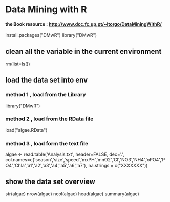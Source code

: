 # Data Mining with R
#### the Book resource : http://www.dcc.fc.up.pt/~ltorgo/DataMiningWithR/

  install.packages("DMwR")
  library("DMwR")

## clean all the variable in the current environment
  rm(list=ls())

## load the data set into env
### method 1 , load from the Library
  library("DMwR")
### method 2 , load from the RData file
  load("algae.RData")
### method 3 , load form the text file
  algae <- read.table('Analysis.txt', header=FALSE, dec='.', 
                      col.names=c('season','size','speed','mxPH','mnO2','Cl','NO3','NH4','oPO4','PO4','Chla','a1','a2','a3','a4','a5','a6','a7'),
                      na.strings = c("XXXXXXX"))

## show the data set overview
  str(algae)
  nrow(algae)
  ncol(algae)
  head(algae)
  summary(algae)


